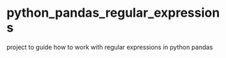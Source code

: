 # python_pandas_regular_expressions
project to guide how to work with regular expressions in python pandas 
